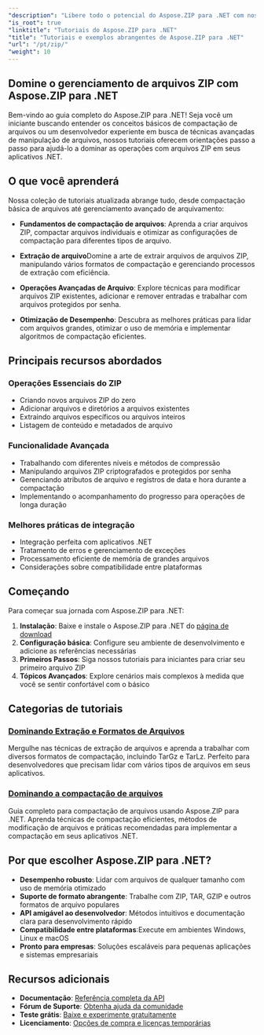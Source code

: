```yaml
---
"description": "Libere todo o potencial do Aspose.ZIP para .NET com nossos tutoriais detalhados e exemplos práticos. Aprenda a compactar, extrair e gerenciar arquivos ZIP com eficiência em seus aplicativos .NET."
"is_root": true
"linktitle": "Tutoriais do Aspose.ZIP para .NET"
"title": "Tutoriais e exemplos abrangentes de Aspose.ZIP para .NET"
"url": "/pt/zip/"
"weight": 10
---
```


## Domine o gerenciamento de arquivos ZIP com Aspose.ZIP para .NET

Bem-vindo ao guia completo do Aspose.ZIP para .NET! Seja você um iniciante buscando entender os conceitos básicos de compactação de arquivos ou um desenvolvedor experiente em busca de técnicas avançadas de manipulação de arquivos, nossos tutoriais oferecem orientações passo a passo para ajudá-lo a dominar as operações com arquivos ZIP em seus aplicativos .NET.

## O que você aprenderá

Nossa coleção de tutoriais atualizada abrange tudo, desde compactação básica de arquivos até gerenciamento avançado de arquivamento:

- **Fundamentos de compactação de arquivos**: Aprenda a criar arquivos ZIP, compactar arquivos individuais e otimizar as configurações de compactação para diferentes tipos de arquivo.

- **Extração de arquivo**Domine a arte de extrair arquivos de arquivos ZIP, manipulando vários formatos de compactação e gerenciando processos de extração com eficiência.

- **Operações Avançadas de Arquivo**: Explore técnicas para modificar arquivos ZIP existentes, adicionar e remover entradas e trabalhar com arquivos protegidos por senha.

- **Otimização de Desempenho**: Descubra as melhores práticas para lidar com arquivos grandes, otimizar o uso de memória e implementar algoritmos de compactação eficientes.

## Principais recursos abordados

### Operações Essenciais do ZIP
- Criando novos arquivos ZIP do zero
- Adicionar arquivos e diretórios a arquivos existentes
- Extraindo arquivos específicos ou arquivos inteiros
- Listagem de conteúdo e metadados de arquivo

### Funcionalidade Avançada
- Trabalhando com diferentes níveis e métodos de compressão
- Manipulando arquivos ZIP criptografados e protegidos por senha
- Gerenciando atributos de arquivo e registros de data e hora durante a compactação
- Implementando o acompanhamento do progresso para operações de longa duração

### Melhores práticas de integração
- Integração perfeita com aplicativos .NET
- Tratamento de erros e gerenciamento de exceções
- Processamento eficiente de memória de grandes arquivos
- Considerações sobre compatibilidade entre plataformas

## Começando

Para começar sua jornada com Aspose.ZIP para .NET:

1. **Instalação**: Baixe e instale o Aspose.ZIP para .NET do [página de download](https://releases.aspose.com/zip/net/)
2. **Configuração básica**: Configure seu ambiente de desenvolvimento e adicione as referências necessárias
3. **Primeiros Passos**: Siga nossos tutoriais para iniciantes para criar seu primeiro arquivo ZIP
4. **Tópicos Avançados**: Explore cenários mais complexos à medida que você se sentir confortável com o básico

## Categorias de tutoriais

### [Dominando Extração e Formatos de Arquivos](./mastering-archive-extraction-and-formats/)
Mergulhe nas técnicas de extração de arquivos e aprenda a trabalhar com diversos formatos de compactação, incluindo TarGz e TarLz. Perfeito para desenvolvedores que precisam lidar com vários tipos de arquivos em seus aplicativos.

### [Dominando a compactação de arquivos](./file-compress/)
Guia completo para compactação de arquivos usando Aspose.ZIP para .NET. Aprenda técnicas de compactação eficientes, métodos de modificação de arquivos e práticas recomendadas para implementar a compactação em seus aplicativos .NET.

## Por que escolher Aspose.ZIP para .NET?

- **Desempenho robusto**: Lidar com arquivos de qualquer tamanho com uso de memória otimizado
- **Suporte de formato abrangente**: Trabalhe com ZIP, TAR, GZIP e outros formatos de arquivo populares
- **API amigável ao desenvolvedor**: Métodos intuitivos e documentação clara para desenvolvimento rápido
- **Compatibilidade entre plataformas**:Execute em ambientes Windows, Linux e macOS
- **Pronto para empresas**: Soluções escaláveis para pequenas aplicações e sistemas empresariais

## Recursos adicionais

- **Documentação**: [Referência completa da API](https://reference.aspose.com/zip/net/)
- **Fórum de Suporte**: [Obtenha ajuda da comunidade](https://forum.aspose.com/c/zip/37)
- **Teste grátis**: [Baixe e experimente gratuitamente](https://releases.aspose.com/)
- **Licenciamento**: [Opções de compra e licenças temporárias](https://purchase.conholdate.com/buy)